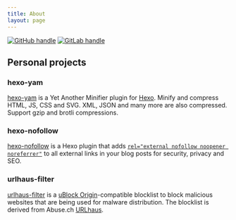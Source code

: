```yaml
---
title: About
layout: page
---
```


[![GitHub handle](/svg/github.svg)](https://github.com/curbengh) [![GitLab handle](/svg/gitlab.svg)](https://gitlab.com/curben)

## Personal projects

### hexo-yam

[hexo-yam](https://github.com/curbengh/hexo-yam) is a Yet Another Minifier plugin for [Hexo](https://github.com/hexojs/hexo). Minify and compress HTML, JS, CSS and SVG. XML, JSON and many more are also compressed. Support gzip and brotli compressions.

### hexo-nofollow

[hexo-nofollow](https://github.com/curbengh/hexo-nofollow) is a Hexo plugin that adds [`rel="external nofollow noopener noreferrer"`](https://developer.mozilla.org/en-US/docs/Web/HTML/Link_types) to all external links in your blog posts for security, privacy and SEO.

### urlhaus-filter

[urlhaus-filter](https://gitlab.com/curben/urlhaus-filter) is a [uBlock Origin](https://github.com/gorhill/uBlock/)-compatible blocklist to block malicious websites that are being used for malware distribution. The blocklist is derived from Abuse.ch [URLhaus](https://urlhaus.abuse.ch/).
